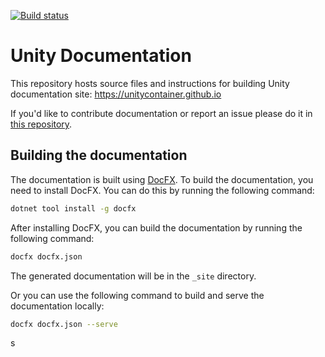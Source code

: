 [![Build status](https://ci.appveyor.com/api/projects/status/50hjsoi3gqu1becr?svg=true)](https://ci.appveyor.com/project/unitycontainer/documentation)

# Unity Documentation

This repository hosts source files and instructions for building Unity documentation site: https://unitycontainer.github.io 

If you'd like to contribute documentation or report an issue please do it in [this repository](https://github.com/unitycontainer/documentation).

## Building the documentation

The documentation is built using [DocFX](https://dotnet.github.io/docfx/). To build the documentation, you need to install DocFX. You can do this by running the following command:

```bash
dotnet tool install -g docfx
```

After installing DocFX, you can build the documentation by running the following command:

```bash
docfx docfx.json
```

The generated documentation will be in the `_site` directory.

Or you can use the following command to build and serve the documentation locally:

```bash
docfx docfx.json --serve
```
s